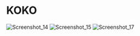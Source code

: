 # KOKO
![Screenshot_14](https://user-images.githubusercontent.com/56379916/213937402-454e01a1-fb54-4474-8483-488f1bd5cdbc.png)
![Screenshot_15](https://user-images.githubusercontent.com/56379916/213937432-84322466-d028-4f49-a0de-63dc8d9b2c7b.png)
![Screenshot_17](https://user-images.githubusercontent.com/56379916/213937473-aac774e8-8f3f-4935-8337-20a13e9737c4.png)
